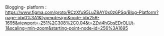 Blogging- platform : https://www.figma.com/proto/RCzXfu95LuZ8AY0x0z6PSq/Blog-Platform?page-id=0%3A1&type=design&node-id=256-1695&viewport=-251%2C308%2C0.04&t=2Zvi4hGbsEDrOLUt-1&scaling=min-zoom&starting-point-node-id=256%3A1695
